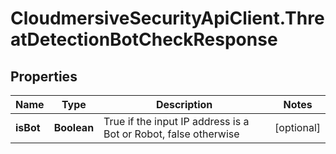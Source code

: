 # CloudmersiveSecurityApiClient.ThreatDetectionBotCheckResponse

## Properties
Name | Type | Description | Notes
------------ | ------------- | ------------- | -------------
**isBot** | **Boolean** | True if the input IP address is a Bot or Robot, false otherwise | [optional] 


